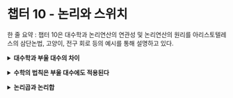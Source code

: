 # 챕터 10 - 논리와 스위치

한 줄 요약 : 챕터 10은 대수학과 논리연산의 연관성 및 논리연산의 원리를 아리스토텔레스의 삼단논법, 고양이, 전구 회로 등의 예시를 통해 설명하고 있다.

<p>
<details >
  <summary>
    <b>대수학과 부울 대수의 차이</b>
  </summary>
  <div style="margin: 10px 0;">
      <div>
          <table>
              <thead>
                  <tr>
                      <th>구분</th>
                      <th>피연산자</th>
                      <th>연산자</th>
                      <th>0의 의미</th>
                      <th>1의 의미</th>
                  </tr>
              </thead>
              <tbody>
                  <tr>
                      <td>대수학</td>
                      <td>숫자</td>
                      <td>숫자들의 조합 방법을 결정함</td>
                      <td>숫자 0</td>
                      <td>숫자 1</td>
                  </tr>
                  <tr>
                      <td>부울 대수</td>
                      <td>종류(class)</td>
                      <td>종류들의 집합 관계를 결정함</td>
                      <td>공집합(empty set)</td>
                      <td>전체집합(universe)</td>
                  </tr>
              </tbody>
          </table>
      </div>
  </div>
</details>
</p>

<p>
<details >
  <summary>
    <b>수학의 법칙은 부울 대수에도 적용된다</b>
  </summary>
  <div style="margin: 10px 0;">
      <ul>
          <li>교환 법칙 : 덧셈 또는 곱셈의 피연산자들은 서로 교환 가능하며, 뺄셈과 나눗셈의 피연산자들은 서로 교환이 불가능하다.</li>
          <pre><code><span>A + B = B + A</span></code></pre>
          <li>결합 법칙 : 덧셈 또는 곱셈으로만 구성된 식의 경우 우선순위가 바뀌어도 그 결과는 같다.</li>
          <pre><code><span>A + (B + C) = (A + B) + c</span></code></pre>
          <li>배분 법칙 : 곱셈과 나눗셈 연산은 덧셈과 뺄셈 연산에 대하여 연산자를 배분할 수 있다.</li>
          <pre><code><span>A × (B + C) = (A × B) + (A × C)</span></code></pre>
      </ul>
  </div>
</details>
</p>

<p>
    <details >
      <summary>
        <b>논리곱과 논리합</b>
      </summary>
      <div style="margin: 10px 0;">
        <p>
          <ul>
              <li>OR는 +, AND는 ×, NOT은 1-E을 의미한다.</li>
              <pre><code><span>A + B = A OR B = A 또는 B</span></code></pre>
              <pre><code><span>A × B = A AND B = A와 B</span></code></pre>
              <li>그리고, 문자를 조건에 따라 1(참)과 0(거짓)으로 대입하여 대수학의 연산 방식으로 연산하면 그 결과가 0 또는 1이 된다.</li>
              <p>수컷을 M, 암컷을 F, 흰색을 W라고 했을 때, 흰색 암컷 고양이는 다음과 같은 논리식으로 나타낼 수 있다.</p>
              <pre><code><span>F × W = 1 × 1 = 1</span></code></pre>
              <li>병렬 회로는 OR, 직렬 회로는 AND</li>
              <img width="400" src="./images/02_01_chapter10.png">
              <img width="400" src="./images/02_02_chapter10.png">
          </ul>
          <p>
      </div>
    </details>
</p>

